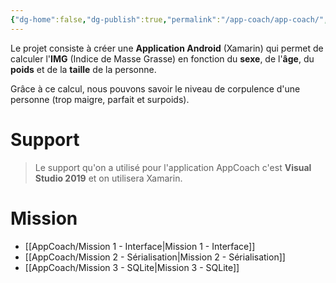 ```yaml
---
{"dg-home":false,"dg-publish":true,"permalink":"/app-coach/app-coach/","dgPassFrontmatter":true}
---
```


Le projet consiste à créer une **Application Android** (Xamarin) qui permet de calculer l'**IMG**
(Indice de Masse Grasse) en fonction du **sexe**, de l'**âge**, du **poids** et de la **taille** de la personne.

Grâce à ce calcul, nous pouvons savoir le niveau de corpulence d'une personne (trop maigre, parfait et surpoids).

# Support


> Le support qu'on a utilisé pour l'application AppCoach c'est **Visual Studio 2019** et on utilisera Xamarin.

# Mission

- [[AppCoach/Mission 1 - Interface\|Mission 1 - Interface]]
- [[AppCoach/Mission 2 - Sérialisation\|Mission 2 - Sérialisation]]
- [[AppCoach/Mission 3 - SQLite\|Mission 3 - SQLite]]

